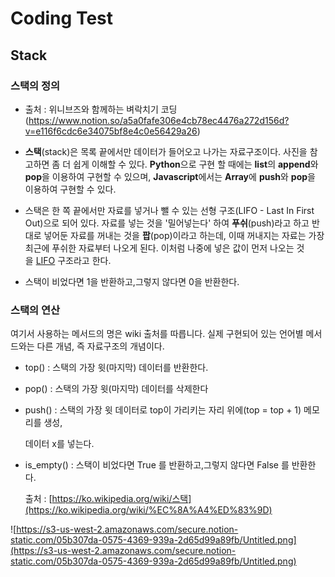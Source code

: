 # Coding Test

## Stack

### 스택의 정의

- 출처 : 위니브즈와 함께하는 벼락치기 코딩 (https://www.notion.so/a5a0fafe306e4cb78ec4476a272d156d?v=e116f6cdc6e34075bf8e4c0e56429a26)

- **스택**(stack)은 목록 끝에서만 데이터가 들어오고 나가는 자료구조이다. 사진을 참고하면 좀 더 쉽게 이해할 수 있다. **Python**으로 구현 할 때에는 **list**의 **append**와 **pop**을 이용하여 구현할 수 있으며, **Javascript**에서는 **Array**에 **push**와 **pop**을 이용하여 구현할 수 있다.
- 스택은 한 쪽 끝에서만 자료를 넣거나 뺄 수 있는 선형 구조(LIFO - Last In First Out)으로 되어 있다. 자료를 넣는 것을 '밀어넣는다' 하여 **푸쉬**(push)라고 하고 반대로 넣어둔 자료를 꺼내는 것을 **팝**(pop)이라고 하는데, 이때 꺼내지는 자료는 가장 최근에 푸쉬한 자료부터 나오게 된다.
  이처럼 나중에 넣은 값이 먼저 나오는 것을 [LIFO](https://ko.wikipedia.org/wiki/LIFO) 구조라고 한다.
- 스택이 비었다면 1을 반환하고,그렇지 않다면 0을 반환한다.

### 스택의 연산

여기서 사용하는 메서드의 명은 wiki 출처를 따릅니다. 실제 구현되어 있는 언어별 메서드와는 다른 개념, 즉 자료구조의 개념이다.

- top() : 스택의 가장 윗(마지막) 데이터를 반환한다.
- pop() : 스택의 가장 윗(마지막) 데이터를 삭제한다
- push() : 스택의 가장 윗 데이터로 top이 가리키는 자리 위에(top = top + 1) 메모리를 생성,

  데이터 x를 넣는다.

- is_empty() : 스택이 비었다면 True 를 반환하고,그렇지 않다면 False 를 반환한다.

  출처 : [https://ko.wikipedia.org/wiki/스택](https://ko.wikipedia.org/wiki/%EC%8A%A4%ED%83%9D)

![https://s3-us-west-2.amazonaws.com/secure.notion-static.com/05b307da-0575-4369-939a-2d65d99a89fb/Untitled.png](https://s3-us-west-2.amazonaws.com/secure.notion-static.com/05b307da-0575-4369-939a-2d65d99a89fb/Untitled.png)
